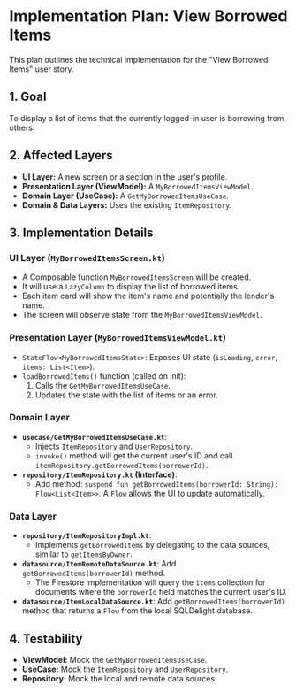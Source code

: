 # Implementation Plan: View Borrowed Items

This plan outlines the technical implementation for the "View Borrowed Items" user story.

## 1. Goal

To display a list of items that the currently logged-in user is borrowing from others.

## 2. Affected Layers

*   **UI Layer:** A new screen or a section in the user's profile.
*   **Presentation Layer (ViewModel):** A `MyBorrowedItemsViewModel`.
*   **Domain Layer (UseCase):** A `GetMyBorrowedItemsUseCase`.
*   **Domain & Data Layers:** Uses the existing `ItemRepository`.

## 3. Implementation Details

### UI Layer (`MyBorrowedItemsScreen.kt`)

*   A Composable function `MyBorrowedItemsScreen` will be created.
*   It will use a `LazyColumn` to display the list of borrowed items.
*   Each item card will show the item's name and potentially the lender's name.
*   The screen will observe state from the `MyBorrowedItemsViewModel`.

### Presentation Layer (`MyBorrowedItemsViewModel.kt`)

*   `StateFlow<MyBorrowedItemsState>`: Exposes UI state (`isLoading`, `error`, `items: List<Item>`).
*   `loadBorrowedItems()` function (called on init):
    1.  Calls the `GetMyBorrowedItemsUseCase`.
    2.  Updates the state with the list of items or an error.

### Domain Layer

*   **`usecase/GetMyBorrowedItemsUseCase.kt`**:
    *   Injects `ItemRepository` and `UserRepository`.
    *   `invoke()` method will get the current user's ID and call `itemRepository.getBorrowedItems(borrowerId)`.
*   **`repository/ItemRepository.kt` (Interface)**:
    *   Add method: `suspend fun getBorrowedItems(borrowerId: String): Flow<List<Item>>`. A `Flow` allows the UI to update automatically.

### Data Layer

*   **`repository/ItemRepositoryImpl.kt`**:
    *   Implements `getBorrowedItems` by delegating to the data sources, similar to `getItemsByOwner`.
*   **`datasource/ItemRemoteDataSource.kt`**: Add `getBorrowedItems(borrowerId)` method.
    *   The Firestore implementation will query the `items` collection for documents where the `borrowerId` field matches the current user's ID.
*   **`datasource/ItemLocalDataSource.kt`**: Add `getBorrowedItems(borrowerId)` method that returns a `Flow` from the local SQLDelight database.

## 4. Testability

*   **ViewModel:** Mock the `GetMyBorrowedItemsUseCase`.
*   **UseCase:** Mock the `ItemRepository` and `UserRepository`.
*   **Repository:** Mock the local and remote data sources.
